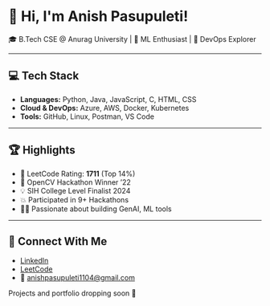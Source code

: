 # 👋 Hi, I'm Anish Pasupuleti!         
                 
🎓 B.Tech CSE @ Anurag University | 🧠 ML Enthusiast | 🚀 DevOps Explorer                                  
                          
---                       
               
## 💻 Tech Stack        
   
- **Languages:** Python, Java, JavaScript, C, HTML, CSS    
- **Cloud & DevOps:** Azure, AWS, Docker, Kubernetes 
- **Tools:** GitHub, Linux, Postman, VS Code
 
---

## 🏆 Highlights

- 🧠 LeetCode Rating: **1711** (Top 14%) 
- 🥇 OpenCV Hackathon Winner ’22
- 💡 SIH College Level Finalist 2024
- 💥 Participated in 9+ Hackathons
- 👨‍💻 Passionate about building GenAI, ML tools

--- 

## 🔗 Connect With Me

- [LinkedIn](https://www.linkedin.com/in/anishpasupuleti/)
- [LeetCode](https://leetcode.com/u/AnishSai/)
- 📧 anishpasupuleti1104@gmail.com

Projects and portfolio dropping soon 🚀

